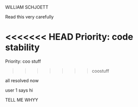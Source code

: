 WILLIAM SCHJOETT

Read this very carefully

<<<<<<< HEAD
Priority: code stability
=======
Priority: coo stuff
>>>>>>> coostuff

all resolved now

user 1 says hi

TELL ME WHYY